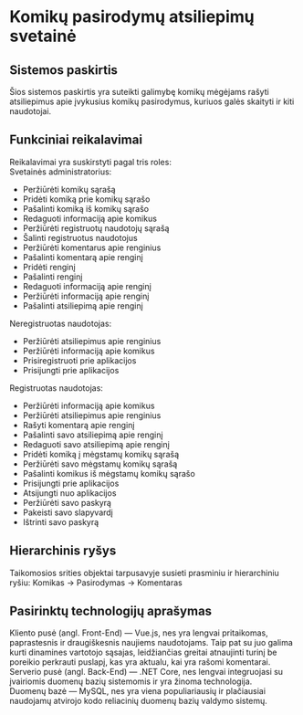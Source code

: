 # Komikų pasirodymų atsiliepimų svetainė

##  Sistemos paskirtis
Šios sistemos paskirtis yra suteikti galimybę komikų mėgėjams rašyti atsiliepimus apie įvykusius komikų pasirodymus, kuriuos galės skaityti ir kiti naudotojai.

## Funkciniai reikalavimai 

Reikalavimai yra suskirstyti pagal tris roles:<br/>
Svetainės administratorius:
-	Peržiūrėti komikų sąrašą
-	Pridėti komiką prie komikų sąrašo
-	Pašalinti komiką iš komikų sąrašo
-	Redaguoti informaciją apie komikus
-	Peržiūrėti registruotų naudotojų sąrašą
-	Šalinti registruotus naudotojus
-	Peržiūrėti komentarus apie renginius
-	Pašalinti komentarą apie renginį
-	Pridėti renginį
-	Pašalinti renginį
-	Redaguoti informaciją apie renginį
-	Peržiūrėti informaciją apie renginį
-	Pašalinti atsiliepimą apie renginį

Neregistruotas naudotojas:
-	Peržiūrėti atsiliepimus apie renginius
-	Peržiūrėti informaciją apie komikus
-	Prisiregistruoti prie aplikacijos
-	Prisijungti prie aplikacijos

Registruotas naudotojas:
-	Peržiūrėti informaciją apie komikus
-	Peržiūrėti atsiliepimus apie renginius
-	Rašyti komentarą apie renginį
-	Pašalinti savo atsiliepimą apie renginį
-	Redaguoti savo atsiliepimą apie renginį
-	Pridėti komiką į mėgstamų komikų sąrašą
-	Peržiūrėti savo mėgstamų komikų sąrašą
-	Pašalinti komikus iš mėgstamų komikų sąrašo
-	Prisijungti prie aplikacijos
-	Atsijungti nuo aplikacijos
-	Peržiūrėti savo paskyrą
-	Pakeisti savo slapyvardį
-	Ištrinti savo paskyrą
## Hierarchinis ryšys
Taikomosios srities objektai tarpusavyje susieti prasminiu ir hierarchiniu ryšiu: Komikas -> Pasirodymas -> Komentaras

## Pasirinktų technologijų aprašymas

Kliento pusė (angl. Front-End) — Vue.js, nes yra lengvai pritaikomas, paprastesnis ir draugiškesnis naujiems naudotojams. Taip pat su juo galima kurti dinamines vartotojo sąsajas, leidžiančias greitai atnaujinti turinį be poreikio perkrauti puslapį, kas yra aktualu, kai yra rašomi komentarai.<br/>
Serverio pusė (angl. Back-End) — .NET Core, nes lengvai integruojasi su įvairiomis duomenų bazių sistemomis ir yra žinoma technologija.<br/>
Duomenų bazė — MySQL, nes yra viena populiariausių ir plačiausiai naudojamų atvirojo kodo reliacinių duomenų bazių valdymo sistemų.<br/>
